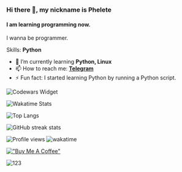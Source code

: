 ### Hi there 👋, my nickname is Phelete
#### I am learning programming now.
I wanna be programmer.

Skills: **Python**

- 🌱 I’m currently learning **Python, Linux**
- 📫 How to reach me: [**Telegram**](https://t.me/becenen)
- ⚡ Fun fact: I started learning Python by running a Python script.

![Codewars Widget](https://www.codewars.com/users/ConterBox/badges/large)

![Wakatime Stats](https://github-readme-stats.vercel.app/api/wakatime?username=ConterBox&layout=compact&theme=dark)

![Top Langs](https://github-readme-stats.vercel.app/api/top-langs/?username=Phelete&theme=dark)

![GitHub streak stats](https://github-readme-streak-stats.herokuapp.com/?user=Phelete&theme=dark)

![Profile views](https://gpvc.arturio.dev/Phelete) ![wakatime](https://wakatime.com/badge/user/a4b8c60e-9615-4fd6-b89a-e9f542d2d6ff.svg)

[!["Buy Me A Coffee"](https://www.buymeacoffee.com/assets/img/custom_images/orange_img.png)](https://www.buymeacoffee.com/phelete)

![123](http://conterbox.site/ip)
